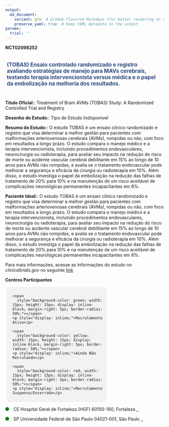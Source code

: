 ```yaml
---
output: 
  md_document:
    variant: gfm  # GitHub-flavored Markdown (for better rendering on GitHub)
    preserve_yaml: true  # Keep YAML metadata in the output
params:
  trial: ''
---
```


**NCT02098252**

<div style="padding: 5px; font-size: 1.20em; font-weight: bold; color: #2E4A7F; text-align: left; margin-bottom: 20px">

(TOBAS) Ensaio controlado randomizado e registro avaliando estratégias
de manejo para MAVs cerebrais, testando terapia intervencionista versus
médica e o papel da embolização na melhoria dos resultados.

</div>

**Título Oficial:**: Treatment of Brain AVMs (TOBAS) Study: A Randomized
Controlled Trial and Registry

**Desenho do Estudo:**: Tipo de Estudo Indisponivel

**Resumo do Estudo:**: O estudo TOBAS é um ensaio clínico randomizado e
registro que visa determinar a melhor gestão para pacientes com
malformações arteriovenosas cerebrais (AVMs), rompidas ou não, com foco
em resultados a longo prazo. O estudo compara o manejo médico e a
terapia intervencionista, incluindo procedimentos endovasculares,
neurocirurgia ou radioterapia, para avaliar seu impacto na redução do
risco de morte ou acidente vascular cerebral debilitante em 15% ao longo
de 10 anos para AVMs não rompidas, e avalia se o tratamento endovascular
pode melhorar a segurança e eficácia da cirurgia ou radioterapia em 10%.
Além disso, o estudo investiga o papel da embolização na redução das
falhas de tratamento de 20% para 10% e na manutenção de um risco
aceitável de complicações neurológicas permanentes incapacitantes em 8%.

**Paciente Ideal:**: O estudo TOBAS é um ensaio clínico randomizado e
registro que visa determinar a melhor gestão para pacientes com
malformações arteriovenosas cerebrais (AVMs), rompidas ou não, com foco
em resultados a longo prazo. O estudo compara o manejo médico e a
terapia intervencionista, incluindo procedimentos endovasculares,
neurocirurgia ou radioterapia, para avaliar seu impacto na redução do
risco de morte ou acidente vascular cerebral debilitante em 15% ao longo
de 10 anos para AVMs não rompidas, e avalia se o tratamento endovascular
pode melhorar a segurança e eficácia da cirurgia ou radioterapia em 10%.
Além disso, o estudo investiga o papel da embolização na redução das
falhas de tratamento de 20% para 10% e na manutenção de um risco
aceitável de complicações neurológicas permanentes incapacitantes em 8%.

Para mais informações, acesse as informações do estudo no
*clinicaltrials.gov* no seguinte
[link](https://clinicaltrials.gov/ct2/show/NCT02098252)

**Centros Participantes**

<div style="margin-bottom: 8px; margin-left: 5px; padding: 8px; max-width: 300px; background-color: #f3f2f1; border-radius: 8px;">

<div style="margin-left: 10px;">

    <span 
      style="background-color: green; width: 15px; height: 15px; display: inline-block; margin-right: 5px; border-radius: 50%;"></span>
    <p style="display: inline;">Recrutamento Ativo</p>

</div>

<div style="margin-left: 10px;">

    <span 
      style="background-color: yellow; width: 15px; height: 15px; display: inline-block; margin-right: 5px; border-radius: 50%;"></span>
    <p style="display: inline;">Ainda Não Recrutando</p>

</div>

<div style="margin-left: 10px;">

    <span 
      style="background-color: red; width: 15px; height: 15px; display: inline-block; margin-right: 5px; border-radius: 50%;"></span>
    <p style="display: inline;">Recrutamento Suspenso/Encerrado</p>

</div>

</div>

<span style="display: inline-block; width: 12px; height: 12px; border-radius: 50%; margin-right: 10px; padding-bottom: 0px; background-color: green;"></span>
CE Hospital Geral de Fortaleza (HGF) 60150-160, Fortaleza
<span style="color: #2E4A7F; text-decoration: none; font-weight: 500; font-size: 0.8">[REPORTAR
ERRO](https://flazar.shinyapps.io/formsapp?study_nct_id=NCT02098252&location_id=HOSPITALGERALDEFORTALEZAFORTALEZABRAZIL&location_full_name=Hospital%20Geral%20de%20Fortaleza%20%28HGF%29%2C%2060150-160%2C%20Fortaleza&form_type=Reportar%20Erro)</span>

<span style="display: inline-block; width: 12px; height: 12px; border-radius: 50%; margin-right: 10px; padding-bottom: 0px; background-color: green;"></span>
SP Universidade Federal de São Paulo 04021-001, São Paulo
<span style="color: #2E4A7F; text-decoration: none; font-weight: 500; font-size: 0.8">[REPORTAR
ERRO](https://flazar.shinyapps.io/formsapp?study_nct_id=NCT02098252&location_id=UNIVERSIDADEFEDERALDESAOPAULOSAOPAULOBRAZIL&location_full_name=Universidade%20Federal%20de%20S%C3%A3o%20Paulo%2C%2004021-001%2C%20S%C3%A3o%20Paulo&form_type=Reportar%20Erro)</span>
